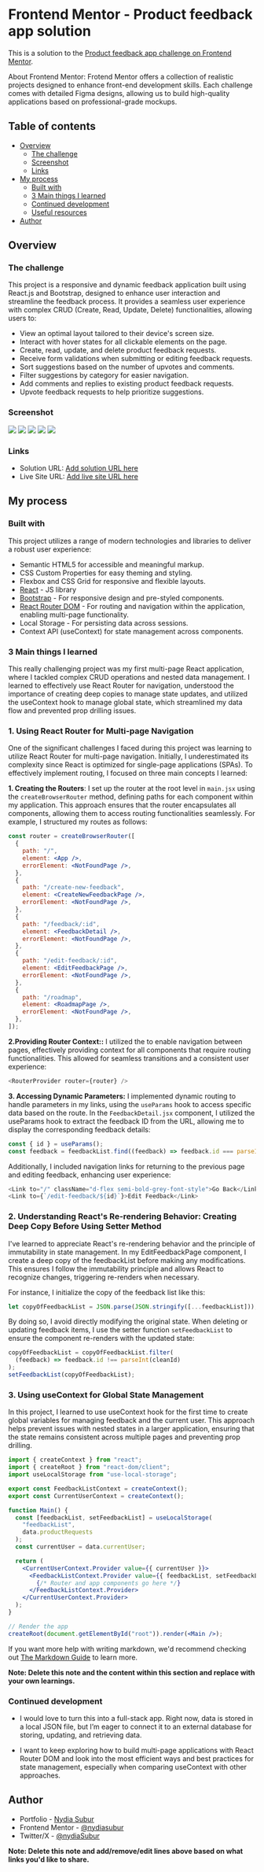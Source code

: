 # Frontend Mentor - Product feedback app solution

This is a solution to the [Product feedback app challenge on Frontend Mentor](https://www.frontendmentor.io/challenges/product-feedback-app-wbvUYqjR6).

About Frontend Mentor: Frotend Mentor offers a collection of realistic projects designed to enhance front-end development skills. Each challenge comes with detailed Figma designs, allowing us to build high-quality applications based on professional-grade mockups.

## Table of contents

- [Overview](#overview)
  - [The challenge](#the-challenge)
  - [Screenshot](#screenshot)
  - [Links](#links)
- [My process](#my-process)
  - [Built with](#built-with)
  - [3 Main things I learned](#3-Main-things-I-learned)
  - [Continued development](#continued-development)
  - [Useful resources](#useful-resources)
- [Author](#author)

## Overview

### The challenge

This project is a responsive and dynamic feedback application built using React.js and Bootstrap, designed to enhance user interaction and streamline the feedback process. It provides a seamless user experience with complex CRUD (Create, Read, Update, Delete) functionalities, allowing users to:

- View an optimal layout tailored to their device's screen size.
- Interact with hover states for all clickable elements on the page.
- Create, read, update, and delete product feedback requests.
- Receive form validations when submitting or editing feedback requests.
- Sort suggestions based on the number of upvotes and comments.
- Filter suggestions by category for easier navigation.
- Add comments and replies to existing product feedback requests.
- Upvote feedback requests to help prioritize suggestions.

### Screenshot

![](/assets/screenshots/Desktop-Feedback-Detail.png)
![](/assets/screenshots/Desktop-Roadmap.png)
![](/assets/screenshots/Desktop-Suggestions.png)
![](/assets/screenshots/Mobile-Roadmap.png)
![](/assets/screenshots/Mobile-Suggestions-Sidebar.png)

### Links

- Solution URL: [Add solution URL here](https://your-solution-url.com)
- Live Site URL: [Add live site URL here](https://product-feedback-app-reactjs.netlify.app/)

## My process

### Built with

This project utilizes a range of modern technologies and libraries to deliver a robust user experience:

- Semantic HTML5 for accessible and meaningful markup.
- CSS Custom Properties for easy theming and styling.
- Flexbox and CSS Grid for responsive and flexible layouts.
- [React](https://reactjs.org/) - JS library
- [Bootstrap](https://getbootstrap.com/) - For responsive design and pre-styled components.
- [React Router DOM](https://www.npmjs.com/package/react-router-dom) - For routing and navigation within the application, enabling multi-page functionality.
- Local Storage - For persisting data across sessions.
- Context API (useContext) for state management across components.

### 3 Main things I learned

This really challenging project was my first multi-page React application, where I tackled complex CRUD operations and nested data management. I learned to effectively use React Router for navigation, understood the importance of creating deep copies to manage state updates, and utilized the useContext hook to manage global state, which streamlined my data flow and prevented prop drilling issues.

### 1. Using React Router for Multi-page Navigation

One of the significant challenges I faced during this project was learning to utilize React Router for multi-page navigation. Initially, I underestimated its complexity since React is optimized for single-page applications (SPAs). To effectively implement routing, I focused on three main concepts I learned:

**1. Creating the Routers**: I set up the router at the root level in `main.jsx` using the `createBrowserRouter` method, defining paths for each component within my application. This approach ensures that the router encapsulates all components, allowing them to access routing functionalities seamlessly. For example, I structured my routes as follows:

```jsx
const router = createBrowserRouter([
  {
    path: "/",
    element: <App />,
    errorElement: <NotFoundPage />,
  },
  {
    path: "/create-new-feedback",
    element: <CreateNewFeedbackPage />,
    errorElement: <NotFoundPage />,
  },
  {
    path: "/feedback/:id",
    element: <FeedbackDetail />,
    errorElement: <NotFoundPage />,
  },
  {
    path: "/edit-feedback/:id",
    element: <EditFeedbackPage />,
    errorElement: <NotFoundPage />,
  },
  {
    path: "/roadmap",
    element: <RoadmapPage />,
    errorElement: <NotFoundPage />,
  },
]);
```

**2.Providing Router Context::** I utilized the <RouterProvider> to enable navigation between pages, effectively providing context for all components that require routing functionalities. This allowed for seamless transitions and a consistent user experience:

```javascript
<RouterProvider router={router} />
```

**3. Accessing Dynamic Parameters:** I implemented dynamic routing to handle parameters in my links, using the `useParams` hook to access specific data based on the route. In the `FeedbackDetail.jsx` component, I utilized the useParams hook to extract the feedback ID from the URL, allowing me to display the corresponding feedback details:

```javascript
const { id } = useParams();
const feedback = feedbackList.find((feedback) => feedback.id === parseInt(id));
```

Additionally, I included navigation links for returning to the previous page and editing feedback, enhancing user experience:

```javascript
<Link to="/" className="d-flex semi-bold-grey-font-style">Go Back</Link>
<Link to={`/edit-feedback/${id}`}>Edit Feedback</Link>
```

### 2. Understanding React's Re-rendering Behavior: Creating Deep Copy Before Using Setter Method

I've learned to appreciate React's re-rendering behavior and the principle of immutability in state management. In my EditFeedbackPage component, I create a deep copy of the feedbackList before making any modifications. This ensures I follow the immutability principle and allows React to recognize changes, triggering re-renders when necessary.

For instance, I initialize the copy of the feedback list like this:

```javascript
let copyOfFeedbackList = JSON.parse(JSON.stringify([...feedbackList]));
```

By doing so, I avoid directly modifying the original state. When deleting or updating feedback items, I use the setter function `setFeedbackList` to ensure the component re-renders with the updated state:

```javascript
copyOfFeedbackList = copyOfFeedbackList.filter(
  (feedback) => feedback.id !== parseInt(cleanId)
);
setFeedbackList(copyOfFeedbackList);
```

### 3. Using useContext for Global State Management

In this project, I learned to use useContext hook for the first time to create global variables for managing feedback and the current user. This approach helps prevent issues with nested states in a larger application, ensuring that the state remains consistent across multiple pages and preventing prop drilling.

```jsx
import { createContext } from "react";
import { createRoot } from "react-dom/client";
import useLocalStorage from "use-local-storage";

export const FeedbackListContext = createContext();
export const CurrentUserContext = createContext();

function Main() {
  const [feedbackList, setFeedbackList] = useLocalStorage(
    "feedbackList",
    data.productRequests
  );
  const currentUser = data.currentUser;

  return (
    <CurrentUserContext.Provider value={{ currentUser }}>
      <FeedbackListContext.Provider value={{ feedbackList, setFeedbackList }}>
        {/* Router and app components go here */}
      </FeedbackListContext.Provider>
    </CurrentUserContext.Provider>
  );
}

// Render the app
createRoot(document.getElementById("root")).render(<Main />);
```

If you want more help with writing markdown, we'd recommend checking out [The Markdown Guide](https://www.markdownguide.org/) to learn more.

**Note: Delete this note and the content within this section and replace with your own learnings.**

### Continued development

- I would love to turn this into a full-stack app. Right now, data is stored in a local JSON file, but I’m eager to connect it to an external database for storing, updating, and retrieving data.

- I want to keep exploring how to build multi-page applications with React Router DOM and look into the most efficient ways and best practices for state management, especially when comparing useContext with other approaches.

## Author

- Portfolio - [Nydia Subur](https://nydia-subur-portfolio.netlify.app/)
- Frontend Mentor - [@nydiasubur](https://www.frontendmentor.io/profile/nydiasubur)
- Twitter/X - [@nydiaSubur](https://x.com/nydiasubur)

**Note: Delete this note and add/remove/edit lines above based on what links you'd like to share.**
